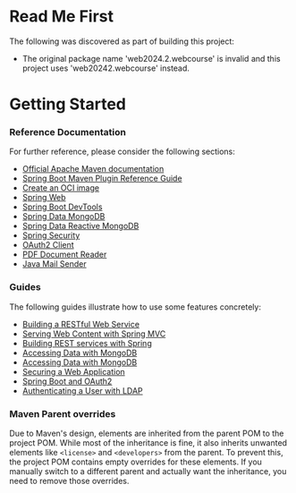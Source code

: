 # Read Me First
The following was discovered as part of building this project:

* The original package name 'web2024.2.webcourse' is invalid and this project uses 'web20242.webcourse' instead.

# Getting Started

### Reference Documentation
For further reference, please consider the following sections:

* [Official Apache Maven documentation](https://maven.apache.org/guides/index.html)
* [Spring Boot Maven Plugin Reference Guide](https://docs.spring.io/spring-boot/3.3.9/maven-plugin)
* [Create an OCI image](https://docs.spring.io/spring-boot/3.3.9/maven-plugin/build-image.html)
* [Spring Web](https://docs.spring.io/spring-boot/3.3.9/reference/web/servlet.html)
* [Spring Boot DevTools](https://docs.spring.io/spring-boot/3.3.9/reference/using/devtools.html)
* [Spring Data MongoDB](https://docs.spring.io/spring-boot/3.3.9/reference/data/nosql.html#data.nosql.mongodb)
* [Spring Data Reactive MongoDB](https://docs.spring.io/spring-boot/3.3.9/reference/data/nosql.html#data.nosql.mongodb)
* [Spring Security](https://docs.spring.io/spring-boot/3.3.9/reference/web/spring-security.html)
* [OAuth2 Client](https://docs.spring.io/spring-boot/3.3.9/reference/web/spring-security.html#web.security.oauth2.client)
* [PDF Document Reader](https://docs.spring.io/spring-ai/reference/api/etl-pipeline.html#_pdf_page)
* [Java Mail Sender](https://docs.spring.io/spring-boot/3.3.9/reference/io/email.html)

### Guides
The following guides illustrate how to use some features concretely:

* [Building a RESTful Web Service](https://spring.io/guides/gs/rest-service/)
* [Serving Web Content with Spring MVC](https://spring.io/guides/gs/serving-web-content/)
* [Building REST services with Spring](https://spring.io/guides/tutorials/rest/)
* [Accessing Data with MongoDB](https://spring.io/guides/gs/accessing-data-mongodb/)
* [Accessing Data with MongoDB](https://spring.io/guides/gs/accessing-data-mongodb/)
* [Securing a Web Application](https://spring.io/guides/gs/securing-web/)
* [Spring Boot and OAuth2](https://spring.io/guides/tutorials/spring-boot-oauth2/)
* [Authenticating a User with LDAP](https://spring.io/guides/gs/authenticating-ldap/)

### Maven Parent overrides

Due to Maven's design, elements are inherited from the parent POM to the project POM.
While most of the inheritance is fine, it also inherits unwanted elements like `<license>` and `<developers>` from the parent.
To prevent this, the project POM contains empty overrides for these elements.
If you manually switch to a different parent and actually want the inheritance, you need to remove those overrides.

